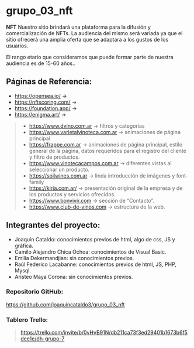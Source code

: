 # grupo_03_nft

**NFT**
Nuestro sitio brindará una plataforma para la difusión y comercialización de NFTs. La audiencia del mismo será variada ya que el sitio ofrecerá una amplia oferta que se adaptara a los gustos de los usuarios.

El rango etario que consideramos que puede formar parte de nuestra audiencia es de 15-60 años..

## Páginas de Referencia:
- https://opensea.io/ ->
- https://nftscoring.com/ ->
- https://foundation.app/ ->
- https://enigma.art/ ->

>- https://www.dvino.com.ar  -> filtros y categorías
>- https://www.varietalvinoteca.com.ar -> animaciones de página principal
>- https://frappe.com.ar -> animaciones de página principal, estilo general de la página, datos requeridos para el registro del cliente y filtro de productos.
>- https://www.vinotecacampos.com.ar -> diferentes vistas al seleccionar un producto.
>- https://soilwines.com.ar -> linda introducción de imágenes y font-family
>- https://kiria.com.ar/ -> presentación original de la empresa y de los productos y servicios ofrecidos.
>- https://www.bonvivir.com -> sección de “Contacto”.
>- https://www.club-de-vinos.com -> estructura de la web.

## Integrantes del proyecto:
- Joaquin Cataldo: conocimientos previos de html, algo de css, JS y gráfica.
- Camilo Alejandro Chica Ochoa: conocimientos de Visual Basic.
- Emilia Dekermandjian: sin conocimientos previos.
- Raúl Federico Lacabanne: conocimientos previos de html, JS, PHP, Mysql.
- Aristeo Maya Corona: sin conocimientos previos.

### Repositorio GitHub:
https://github.com/joaquincataldo3/grupo_03_nft

### Tablero Trello:
> https://trello.com/invite/b/0vHvB91N/db211ca73f3ed29401b1673b6f5dee1e/dh-grupo-7
